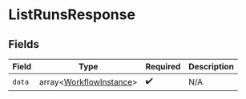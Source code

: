 # ListRunsResponse


## Fields

| Field                                                              | Type                                                               | Required                                                           | Description                                                        |
| ------------------------------------------------------------------ | ------------------------------------------------------------------ | ------------------------------------------------------------------ | ------------------------------------------------------------------ |
| `data`                                                             | array<[WorkflowInstance](../../models/shared/WorkflowInstance.md)> | :heavy_check_mark:                                                 | N/A                                                                |